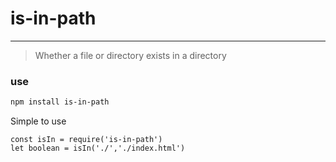 # is-in-path
---

> Whether a file or directory exists in a directory

### use

```bash
npm install is-in-path
```

Simple to use

```
const isIn = require('is-in-path')
let boolean = isIn('./','./index.html')
```

